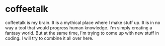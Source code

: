 # coffeetalk
coffeetalk is my brain. It is a mythical place where I make stuff up. It is in no way a tool that would progress human knowledge. I'm simply creating a fantasy world. But at the same time, I'm trying to come up with new stuff in coding. I will try to combine it all over here.
